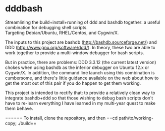 dddbash
=======

Streamlining the build+install+running of ddd and bashdb together: a useful combination for debugging shell scripts.   
Targeting Debian/Ubuntu, RHEL/Centos, and Cygwin/X.

The inputs to this project are bashdb (http://bashdb.sourceforge.net/) and DDD (http://www.gnu.org/software/ddd/). 
In theory, these two are able to work together to provide a multi-window debugger for bash scripts.

But in practice, there are problems:  DDD 3.3.12 (the current latest version) chokes when using bashdb 
as the inferior debugger on Ubuntu 12.x or Cygwin/X.   In addition, the command line launch using this combination
is cumbersome, and there's little guidance available on the web about how to get the most out of this pair if you
do happen to get them working.

This project is intended to rectify that: to provide a relatively clean way to integrate bashdb+ddd so that those wishing
to debug bash scripts don't have to re-learn everything I have learned in my multi-year quest to make them
behave.

======
To install, clone the repository, and then ==cd path/to/working-copy; ./build==


